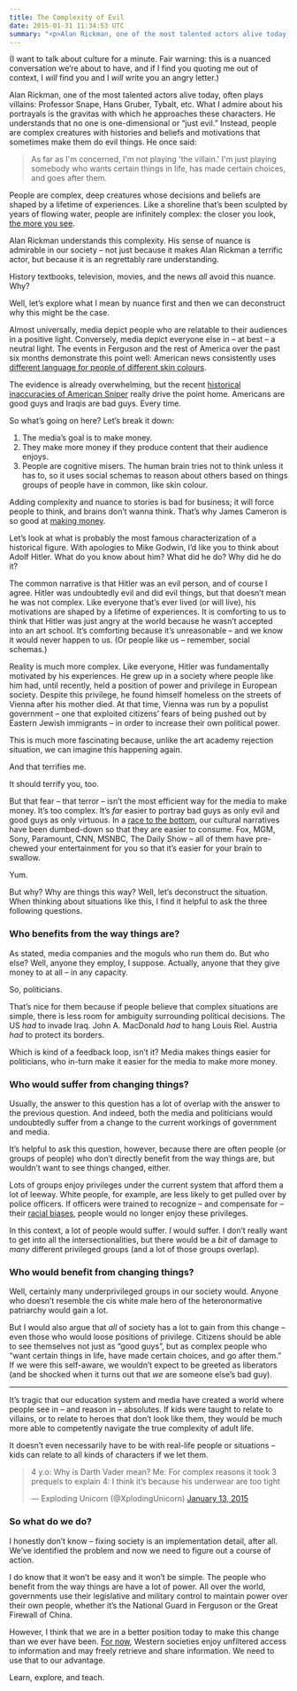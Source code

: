 ```yaml
---
title: The Complexity of Evil
date: 2015-01-31 11:34:53 UTC
summary: "<p>Alan Rickman, one of the most talented actors alive today, often plays villains: Professor Snape, Hans Gruber, Tybalt, etc. What I admire about his portrayals is the gravitas with which he approaches these characters. He understands that no one is one-dimensional or &quot;just evil.&quot; Instead, people are complex creatures with histories and beliefs and motivations that sometimes make them do evil things.</p>"
---
```


(I want to talk about culture for a minute. Fair warning: this is a nuanced conversation we’re about to have, and if I find you quoting me out of context, I *will* find you and I *will* write you an angry letter.)

Alan Rickman, one of the most talented actors alive today, often plays villains: Professor Snape, Hans Gruber, Tybalt, etc. What I admire about his portrayals is the gravitas with which he approaches these characters. He understands that no one is one-dimensional or “just evil.” Instead, people are complex creatures with histories and beliefs and motivations that sometimes make them do evil things. He once said: 

<!-- more -->

> As far as I'm concerned, I'm not playing 'the villain.' I'm just playing somebody who wants certain things in life, has made certain choices, and goes after them.

People are complex, deep creatures whose decisions and beliefs are shaped by a lifetime of experiences. Like a shoreline that’s been sculpted by years of flowing water, people are infinitely complex: the closer you look, [the more you see](https://en.wikipedia.org/wiki/Coastline_paradox). 

Alan Rickman understands this complexity. His sense of nuance is admirable in our society – not just because it makes Alan Rickman a terrific actor, but because it is an regrettably rare understanding. 

History textbooks, television, movies, and the news *all* avoid this nuance. Why? 

Well, let’s explore what I mean by nuance first and then we can deconstruct why this might be the case. 

Almost universally, media depict people who are relatable to their audiences in a positive light. Conversely, media depict everyone else in – at best – a neutral light. The events in Ferguson and the rest of America over the past six months demonstrate this point well: American news consistently uses [different language for people of different skin colours](http://www.huffingtonpost.com/2014/08/14/media-black-victims_n_5673291.html). 

The evidence is already overwhelming, but the recent [historical inaccuracies of American Sniper](http://www.rawstory.com/rs/2015/01/is-american-sniper-historically-accurate-how-the-film-strays-from-reality-to-patriotic-mythmaking/) really drive the point home. Americans are good guys and Iraqis are bad guys. Every time. 

So what’s going on here? Let’s break it down: 

1. The media’s goal is to make money. 
2. They make more money if they produce content that their audience enjoys. 
3. People are cognitive misers. The human brain tries not to think unless it has to, so it uses social schemas to reason about others based on things groups of people have in common, like skin colour.

Adding complexity and nuance to stories is bad for business; it will force people to think, and brains don’t wanna think. That’s why James Cameron is so good at [making money](http://redlettermedia.com/mr-plinkett-review-titanic/). 

Let’s look at what is probably the most famous characterization of a historical figure. With apologies to Mike Godwin, I’d like you to think about Adolf Hitler. What do you know about him? What did he do? Why did he do it? 

The common narrative is that Hitler was an evil person, and of course I agree. Hitler was undoubtedly evil and did evil things, but that doesn’t mean he was not complex. Like everyone that’s ever lived (or will live), his motivations are shaped by a lifetime of experiences. It is comforting to us to think that Hitler was just angry at the world because he wasn’t accepted into an art school. It’s comforting because it’s unreasonable – and we know it would never happen to us. (Or people like us – remember, social schemas.)

Reality is much more complex. Like everyone, Hitler was fundamentally motivated by his experiences. He grew up in a society where people like him had, until recently, held a position of power and privilege in European society. Despite this privilege, he found himself homeless on the streets of Vienna after his mother died. At that time, Vienna was run by a populist government – one that exploited citizens’ fears of being pushed out by Eastern Jewish immigrants – in order to increase their own political power. 

This is much more fascinating because, unlike the art academy rejection situation, we can imagine this happening again. 

And that terrifies me. 

It should terrify you, too. 

But that fear – that terror – isn’t the most efficient way for the media to make money. It’s too complex. It’s *far* easier to portray bad guys as only evil and good guys as only virtuous. In a [race to the bottom](https://en.wikipedia.org/wiki/Inglourious_Basterds), our cultural narratives have been dumbed-down so that they are easier to consume. Fox, MGM, Sony, Paramount, CNN, MSNBC, The Daily Show – all of them have pre-chewed your entertainment for you so that it’s easier for your brain to swallow. 

Yum. 

But why? Why are things this way? Well, let’s deconstruct the situation. When thinking about situations like this, I find it helpful to ask the three following questions. 

### Who benefits from the way things are?

As stated, media companies and the moguls who run them do. But who else? Well, anyone they employ, I suppose. Actually, anyone that they give money to at all – in any capacity. 

So, politicians. 

That’s nice for them because if people believe that complex situations are simple, there is less room for ambiguity surrounding political decisions. The US *had* to invade Iraq. John A. MacDonald *had* to hang Louis Riel. Austria *had* to protect its borders.

Which is kind of a feedback loop, isn’t it? Media makes things easier for politicians, who in-turn make it easier for the media to make more money. 

### Who would suffer from changing things? 

Usually, the answer to this question has a lot of overlap with the answer to the previous question. And indeed, both the media and politicians would undoubtedly suffer from a change to the current workings of government and media. 

It’s helpful to ask this question, however, because there are often people (or groups of people) who don’t directly benefit from the way things are, but wouldn’t want to see things changed, either. 

Lots of groups enjoy privileges under the current system that afford them a lot of leeway. White people, for example, are less likely to get pulled over by police officers. If officers were trained to recognize – and compensate for – their [racial biases](http://www.understandingprejudice.org/iat/racframe.htm), people would no longer enjoy these privileges. 

In this context, a lot of people would suffer. *I* would suffer. I don’t really want to get into all the intersectionalities, but there would be a *bit* of damage to *many* different privileged groups (and a lot of those groups overlap). 

### Who would benefit from changing things?

Well, certainly many underprivileged groups in our society would. Anyone who doesn’t resemble the cis white male hero of the heteronormative patriarchy would gain a lot. 

But I would also argue that *all* of society has a lot to gain from this change – even those who would loose positions of privilege. Citizens should be able to see themselves not just as “good guys”, but as complex people who “want certain things in life, have made certain choices, and go after them.” If we were this self-aware, we wouldn’t expect to be greeted as liberators (and be shocked when it turns out that *we* are someone else’s bad guy). 

<hr />

It’s tragic that our education system and media have created a world where people see in – and reason in – absolutes. If kids were taught to relate to villains, or to relate to heroes that don’t look like them, they would be much more able to competently navigate the true complexity of adult life. 

It doesn’t even necessarily have to be with real-life people or situations – kids can relate to all kinds of characters if we let them.

<blockquote class="twitter-tweet" lang="en"><p>4 y.o: Why is Darth Vader mean?&#10;&#10;Me: For complex reasons it took 3 prequels to explain&#10;&#10;4: I think it’s because his underwear are too tight</p>&mdash; Exploding Unicorn (@XplodingUnicorn) <a href="https://twitter.com/XplodingUnicorn/status/554876781548036097">January 13, 2015</a></blockquote>

<script async src="//platform.twitter.com/widgets.js" charset="utf-8"></script>

### So what do we do? 

I honestly don’t know – fixing society is an implementation detail, after all. We’ve identified the problem and now we need to figure out a course of action. 

I do know that it won’t be easy and it won’t be simple. The people who benefit from the way things are have a lot of power. All over the world, governments use their legislative and military control to maintain power over their own people, whether it’s the National Guard in Ferguson or the Great Firewall of China. 

However, I think that we are in a better position today to make this change than we ever have been. [For now](https://en.wikipedia.org/wiki/Internet_censorship_in_the_United_Kingdom), Western societies enjoy unfiltered access to information and may freely retrieve and share information. We need to use that to our advantage. 

Learn, explore, and teach. 
